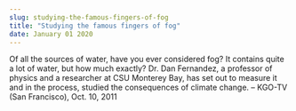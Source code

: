 ```yaml
---
slug: studying-the-famous-fingers-of-fog
title: "Studying the famous fingers of fog"
date: January 01 2020
---
```


 
<p>
  Of all the sources of water, have you ever considered fog? It contains quite a
  lot of water, but how much exactly? Dr. Dan Fernandez, a professor of physics
  and a researcher at CSU Monterey Bay, has set out to measure it and in the
  process, studied the consequences of climate change. – KGO-TV (San Francisco),
  Oct. 10, 2011
</p>
 

